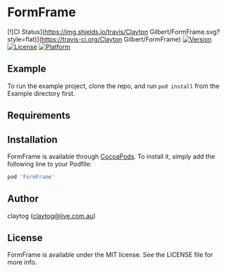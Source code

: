 # FormFrame

[![CI Status](https://img.shields.io/travis/Clayton Gilbert/FormFrame.svg?style=flat)](https://travis-ci.org/Clayton Gilbert/FormFrame)
[![Version](https://img.shields.io/cocoapods/v/FormFrame.svg?style=flat)](https://cocoapods.org/pods/FormFrame)
[![License](https://img.shields.io/cocoapods/l/FormFrame.svg?style=flat)](https://cocoapods.org/pods/FormFrame)
[![Platform](https://img.shields.io/cocoapods/p/FormFrame.svg?style=flat)](https://cocoapods.org/pods/FormFrame)

## Example

To run the example project, clone the repo, and run `pod install` from the Example directory first.

## Requirements

## Installation

FormFrame is available through [CocoaPods](https://cocoapods.org). To install
it, simply add the following line to your Podfile:

```ruby
pod 'FormFrame'
```

## Author

claytog (claytog@live.com.au)

## License

FormFrame is available under the MIT license. See the LICENSE file for more info.
